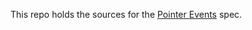 This repo holds the sources for the [Pointer Events][1] spec.

   [1]: https://dvcs.w3.org/hg/pointerevents/raw-file/default/pointerEvents.html
